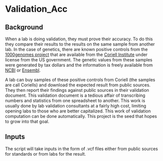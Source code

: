 # Validation_Acc

## Background

When a lab is doing validation, they must prove their accuracy. To do this they compare their results to the results on the same sample from another lab. In the case of genetics, there are known positive controls from the [1000genomes project](https://www.internationalgenome.org) that are available from the [Coriell Institute](https://www.coriell.org) under license from the US government. The genetic values from these samples were generated by tax dollars and the information is freely available from [NCBI](https://www.ncbi.nlm.nih.gov/variation/tools/1000genomes/) or [Ensembl](https://www.ensembl.org). 

A lab can buy samples of these positive controls from Coriell (the samples are call Coriells) and download the expected result from public sources. They then report their findings against public sources in their validation document. This validation document is a tedious affair of transcribing numbers and statistics from one spreadsheet to another. This work is usually done by lab validation consultants at a fairly high cost, limiting opening labs to those who are better capitalized. This work of validation computation can be done automatically. This project is the seed that hopes to grow into that goal.

## Inputs
The script will take inputs in the form of .vcf files either from public sources for standards or from labs for the result. 
